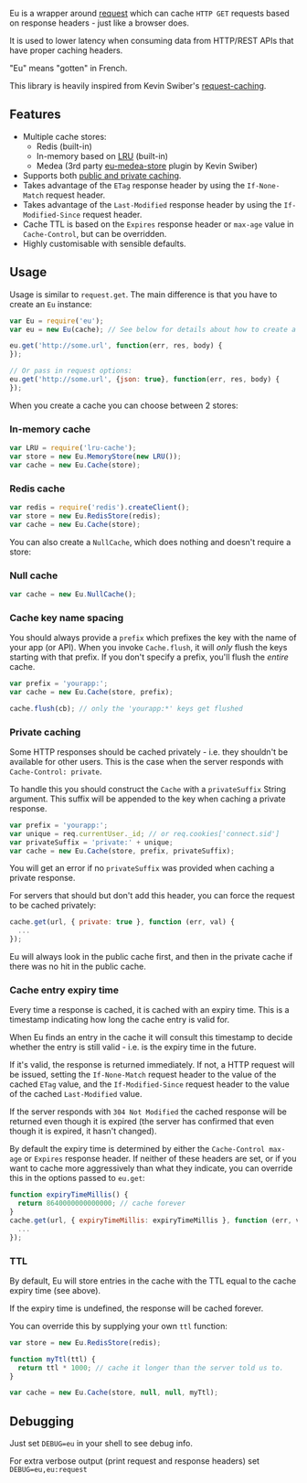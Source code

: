 Eu is a wrapper around [request](https://github.com/mikeal/request) which can cache
`HTTP GET` requests based on response headers - just like a browser does.

It is used to lower latency when consuming data from HTTP/REST APIs that have proper caching
headers.

"Eu" means "gotten" in French.

This library is heavily inspired from Kevin Swiber's [request-caching](https://github.com/kevinswiber/request-caching).

## Features

* Multiple cache stores:
  * Redis (built-in)
  * In-memory based on [LRU](https://github.com/isaacs/node-lru-cache) (built-in)
  * Medea (3rd party [eu-medea-store](https://github.com/medea/eu-medea-store) plugin by Kevin Swiber)
* Supports both [public and private caching](http://www.w3.org/Protocols/rfc2616/rfc2616-sec14.html#sec14.9.1).
* Takes advantage of the `ETag` response header by using the `If-None-Match` request header.
* Takes advantage of the `Last-Modified` response header by using the `If-Modified-Since` request header.
* Cache TTL is based on the `Expires` response header or `max-age` value in `Cache-Control`, but can be overridden.
* Highly customisable with sensible defaults.

## Usage

Usage is similar to `request.get`. The main difference is that you have
to create an `Eu` instance:

```javascript
var Eu = require('eu');
var eu = new Eu(cache); // See below for details about how to create a cache

eu.get('http://some.url', function(err, res, body) {
});

// Or pass in request options:
eu.get('http://some.url', {json: true}, function(err, res, body) {
});

```

When you create a cache you can choose between 2 stores:

### In-memory cache

```javascript
var LRU = require('lru-cache');
var store = new Eu.MemoryStore(new LRU());
var cache = new Eu.Cache(store);
```

### Redis cache

```javascript
var redis = require('redis').createClient();
var store = new Eu.RedisStore(redis);
var cache = new Eu.Cache(store);
```

You can also create a `NullCache`, which does nothing and doesn't require a store:

### Null cache

```javascript
var cache = new Eu.NullCache();
```

### Cache key name spacing

You should always provide a `prefix` which prefixes the key with the name of
your app (or API). When you invoke `Cache.flush`, it will *only* flush the keys
starting with that prefix. If you don't specify a prefix, you'll flush the *entire* cache.

```javascript
var prefix = 'yourapp:';
var cache = new Eu.Cache(store, prefix);

cache.flush(cb); // only the 'yourapp:*' keys get flushed
```

### Private caching

Some HTTP responses should be cached privately - i.e. they shouldn't be available for other users.
This is the case when the server responds with `Cache-Control: private`.

To handle this you should construct the `Cache` with a `privateSuffix` String argument.
This suffix will be appended to the key when caching a private response.

```javascript
var prefix = 'yourapp:';
var unique = req.currentUser._id; // or req.cookies['connect.sid']
var privateSuffix = 'private:' + unique;
var cache = new Eu.Cache(store, prefix, privateSuffix);
```

You will get an error if no `privateSuffix` was provided when caching a private response.

For servers that should but don't add this header, you can force the request to be cached privately:

```javascript
cache.get(url, { private: true }, function (err, val) {
  ...
});
```

Eu will always look in the public cache first, and then in the private cache if there was no
hit in the public cache.

### Cache entry expiry time

Every time a response is cached, it is cached with an expiry time. This is a timestamp indicating
how long the cache entry is valid for.

When Eu finds an entry in the cache it will consult this timestamp to decide whether the
entry is still valid - i.e. is the expiry time in the future.

If it's valid, the response is returned immediately. If not, a HTTP request will be issued,
setting the `If-None-Match` request header to the value of the cached `ETag` value,
and the `If-Modified-Since` request header to the value of the cached `Last-Modified` value.

If the server responds with `304 Not Modified` the cached response will be returned even
though it is expired (the server has confirmed that even though it is expired, it hasn't changed).

By default the expiry time is determined by either the `Cache-Control max-age` or `Expires` response
header. If neither of these headers are set, or if you want to cache more aggressively than
what they indicate, you can override this in the options passed to `eu.get`:

```javascript
function expiryTimeMillis() {
  return 8640000000000000; // cache forever
}
cache.get(url, { expiryTimeMillis: expiryTimeMillis }, function (err, val) {
  ...
});
```

### TTL

By default, Eu will store entries in the cache with the TTL equal to the cache
expiry time (see above).

If the expiry time is undefined, the response will be cached forever.

You can override this by supplying your own `ttl` function:

```javascript
var store = new Eu.RedisStore(redis);

function myTtl(ttl) {
  return ttl * 1000; // cache it longer than the server told us to.
}

var cache = new Eu.Cache(store, null, null, myTtl);
```

## Debugging

Just set `DEBUG=eu` in your shell to see debug info.

For extra verbose output (print request and response headers) set `DEBUG=eu,eu:request`
